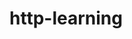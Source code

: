 # http-learning
<mxfile host="app.diagrams.net" modified="2024-01-13T15:30:57.979Z" agent="Mozilla/5.0 (Macintosh; Intel Mac OS X 10_15_7) AppleWebKit/605.1.15 (KHTML, like Gecko) Version/16.6 Safari/605.1.15" etag="sWndvvCK9-2jmM2LdTlm" version="22.1.18" type="github">
  <diagram name="Página-1" id="hqyLHkv1WEBpWjszVn6m">
    <mxGraphModel dx="793" dy="468" grid="1" gridSize="10" guides="1" tooltips="1" connect="1" arrows="1" fold="1" page="1" pageScale="1" pageWidth="827" pageHeight="1169" math="0" shadow="0">
      <root>
        <mxCell id="0" />
        <mxCell id="1" parent="0" />
        <mxCell id="m5LCZ1wY7odLUyhHi6F_-1" value="" style="shape=umlActor;verticalLabelPosition=bottom;verticalAlign=top;html=1;outlineConnect=0;" vertex="1" parent="1">
          <mxGeometry x="15" y="330" width="70" height="110" as="geometry" />
        </mxCell>
        <mxCell id="m5LCZ1wY7odLUyhHi6F_-2" value="Browser" style="text;strokeColor=none;align=center;fillColor=none;html=1;verticalAlign=middle;whiteSpace=wrap;rounded=0;" vertex="1" parent="1">
          <mxGeometry x="260" y="240" width="60" height="30" as="geometry" />
        </mxCell>
        <mxCell id="m5LCZ1wY7odLUyhHi6F_-5" value="" style="rounded=0;whiteSpace=wrap;html=1;rotation=-90;" vertex="1" parent="1">
          <mxGeometry x="535" y="350" width="90" height="90" as="geometry" />
        </mxCell>
        <mxCell id="m5LCZ1wY7odLUyhHi6F_-6" value="" style="ellipse;whiteSpace=wrap;html=1;aspect=fixed;" vertex="1" parent="1">
          <mxGeometry x="245" y="350" width="90" height="90" as="geometry" />
        </mxCell>
        <mxCell id="m5LCZ1wY7odLUyhHi6F_-7" value="User" style="text;strokeColor=none;align=center;fillColor=none;html=1;verticalAlign=middle;whiteSpace=wrap;rounded=0;" vertex="1" parent="1">
          <mxGeometry x="20" y="240" width="60" height="30" as="geometry" />
        </mxCell>
        <mxCell id="m5LCZ1wY7odLUyhHi6F_-8" value="Web Server" style="text;strokeColor=none;align=center;fillColor=none;html=1;verticalAlign=middle;whiteSpace=wrap;rounded=0;" vertex="1" parent="1">
          <mxGeometry x="530" y="240" width="90" height="30" as="geometry" />
        </mxCell>
        <mxCell id="m5LCZ1wY7odLUyhHi6F_-19" value="1. URL" style="text;strokeColor=none;align=center;fillColor=none;html=1;verticalAlign=middle;whiteSpace=wrap;rounded=0;" vertex="1" parent="1">
          <mxGeometry x="103" y="330" width="60" height="30" as="geometry" />
        </mxCell>
        <mxCell id="m5LCZ1wY7odLUyhHi6F_-20" value="" style="endArrow=classic;html=1;rounded=0;" edge="1" parent="1">
          <mxGeometry width="50" height="50" relative="1" as="geometry">
            <mxPoint x="100" y="359.58" as="sourcePoint" />
            <mxPoint x="230" y="360" as="targetPoint" />
          </mxGeometry>
        </mxCell>
        <mxCell id="m5LCZ1wY7odLUyhHi6F_-23" value="http://www.exemple.com/index.html" style="text;strokeColor=none;align=center;fillColor=none;html=1;verticalAlign=middle;whiteSpace=wrap;rounded=0;fontSize=8;labelBackgroundColor=default;" vertex="1" parent="1">
          <mxGeometry x="85" y="360" width="150" height="30" as="geometry" />
        </mxCell>
        <mxCell id="m5LCZ1wY7odLUyhHi6F_-26" value="Translate URL into HTTP Request" style="text;strokeColor=none;align=center;fillColor=none;html=1;verticalAlign=middle;whiteSpace=wrap;rounded=0;labelBackgroundColor=#f1ffec;labelBorderColor=none;" vertex="1" parent="1">
          <mxGeometry x="230" y="290" width="120" height="30" as="geometry" />
        </mxCell>
        <mxCell id="m5LCZ1wY7odLUyhHi6F_-27" value="" style="endArrow=classic;html=1;rounded=0;" edge="1" parent="1">
          <mxGeometry width="50" height="50" relative="1" as="geometry">
            <mxPoint x="359" y="360" as="sourcePoint" />
            <mxPoint x="499" y="360" as="targetPoint" />
          </mxGeometry>
        </mxCell>
        <mxCell id="m5LCZ1wY7odLUyhHi6F_-28" value="2. HTTP request" style="text;strokeColor=none;align=center;fillColor=none;html=1;verticalAlign=middle;whiteSpace=wrap;rounded=0;" vertex="1" parent="1">
          <mxGeometry x="367" y="330" width="110" height="30" as="geometry" />
        </mxCell>
        <mxCell id="m5LCZ1wY7odLUyhHi6F_-29" value="Rendering data to final webpage" style="text;strokeColor=none;align=center;fillColor=none;html=1;verticalAlign=middle;whiteSpace=wrap;rounded=0;labelBackgroundColor=#f9d3e0;labelBorderColor=none;" vertex="1" parent="1">
          <mxGeometry x="235" y="470" width="110" height="30" as="geometry" />
        </mxCell>
        <mxCell id="m5LCZ1wY7odLUyhHi6F_-30" value="GET /index.html" style="text;strokeColor=none;align=center;fillColor=none;html=1;verticalAlign=middle;whiteSpace=wrap;rounded=0;fontSize=8;labelBackgroundColor=default;" vertex="1" parent="1">
          <mxGeometry x="345" y="360" width="90" height="30" as="geometry" />
        </mxCell>
        <mxCell id="m5LCZ1wY7odLUyhHi6F_-33" value="" style="endArrow=classic;html=1;rounded=0;" edge="1" parent="1">
          <mxGeometry width="50" height="50" relative="1" as="geometry">
            <mxPoint x="499" y="430" as="sourcePoint" />
            <mxPoint x="359" y="430" as="targetPoint" />
          </mxGeometry>
        </mxCell>
        <mxCell id="m5LCZ1wY7odLUyhHi6F_-34" value="status code + webpage data" style="text;strokeColor=none;align=center;fillColor=none;html=1;verticalAlign=middle;whiteSpace=wrap;rounded=0;fontSize=8;labelBackgroundColor=default;" vertex="1" parent="1">
          <mxGeometry x="370" y="430" width="110" height="30" as="geometry" />
        </mxCell>
        <mxCell id="m5LCZ1wY7odLUyhHi6F_-36" value="" style="endArrow=classic;html=1;rounded=0;" edge="1" parent="1">
          <mxGeometry width="50" height="50" relative="1" as="geometry">
            <mxPoint x="230" y="429.59" as="sourcePoint" />
            <mxPoint x="100" y="429.17" as="targetPoint" />
          </mxGeometry>
        </mxCell>
        <mxCell id="m5LCZ1wY7odLUyhHi6F_-37" value="display webpage index.html" style="text;strokeColor=none;align=center;fillColor=none;html=1;verticalAlign=middle;whiteSpace=wrap;rounded=0;fontSize=8;labelBackgroundColor=default;" vertex="1" parent="1">
          <mxGeometry x="110" y="430" width="110" height="30" as="geometry" />
        </mxCell>
        <mxCell id="m5LCZ1wY7odLUyhHi6F_-41" value="Interpreting the request retrieving required data files" style="text;strokeColor=none;align=center;fillColor=none;html=1;verticalAlign=middle;whiteSpace=wrap;rounded=0;labelBackgroundColor=#9AC7BF;labelBorderColor=none;" vertex="1" parent="1">
          <mxGeometry x="500" y="290" width="160" height="30" as="geometry" />
        </mxCell>
        <mxCell id="m5LCZ1wY7odLUyhHi6F_-42" value="Sending status of search and data of the webpage" style="text;strokeColor=none;align=center;fillColor=none;html=1;verticalAlign=middle;whiteSpace=wrap;rounded=0;labelBackgroundColor=#F8CECC;labelBorderColor=none;" vertex="1" parent="1">
          <mxGeometry x="510" y="470" width="140" height="30" as="geometry" />
        </mxCell>
        <mxCell id="m5LCZ1wY7odLUyhHi6F_-43" value="Entry" style="text;strokeColor=none;align=center;fillColor=none;html=1;verticalAlign=middle;whiteSpace=wrap;rounded=0;labelBackgroundColor=#FFE599;labelBorderColor=none;" vertex="1" parent="1">
          <mxGeometry x="10" y="290" width="80" height="30" as="geometry" />
        </mxCell>
        <mxCell id="m5LCZ1wY7odLUyhHi6F_-44" value="Screen" style="text;strokeColor=none;align=center;fillColor=none;html=1;verticalAlign=middle;whiteSpace=wrap;rounded=0;labelBackgroundColor=#FF99FF;labelBorderColor=none;" vertex="1" parent="1">
          <mxGeometry x="15" y="470" width="80" height="30" as="geometry" />
        </mxCell>
        <mxCell id="m5LCZ1wY7odLUyhHi6F_-45" value="4. Webpage" style="text;strokeColor=none;align=center;fillColor=none;html=1;verticalAlign=middle;whiteSpace=wrap;rounded=0;" vertex="1" parent="1">
          <mxGeometry x="110" y="400" width="70" height="30" as="geometry" />
        </mxCell>
        <mxCell id="m5LCZ1wY7odLUyhHi6F_-48" value="3. HTTP response" style="text;strokeColor=none;align=center;fillColor=none;html=1;verticalAlign=middle;whiteSpace=wrap;rounded=0;" vertex="1" parent="1">
          <mxGeometry x="370" y="400" width="110" height="30" as="geometry" />
        </mxCell>
      </root>
    </mxGraphModel>
  </diagram>
</mxfile>
